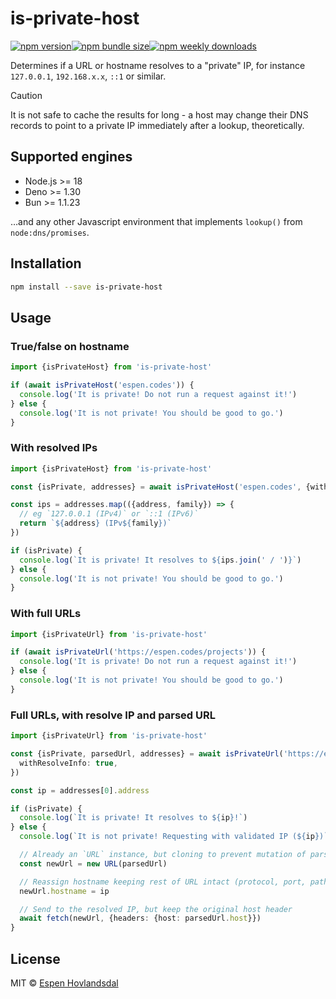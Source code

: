 # is-private-host

[![npm version](https://img.shields.io/npm/v/is-private-host.svg?style=flat-square)](https://www.npmjs.com/package/is-private-host)[![npm bundle size](https://img.shields.io/bundlephobia/minzip/is-private-host?style=flat-square)](https://bundlephobia.com/result?p=is-private-host)[![npm weekly downloads](https://img.shields.io/npm/dw/is-private-host.svg?style=flat-square)](https://www.npmjs.com/package/is-private-host)

Determines if a URL or hostname resolves to a "private" IP, for instance `127.0.0.1`, `192.168.x.x`, `::1` or similar.

> [!CAUTION]
> It is not safe to cache the results for long - a host may change their DNS records to point to a private IP immediately after a lookup, theoretically.

## Supported engines

- Node.js >= 18
- Deno >= 1.30
- Bun >= 1.1.23

…and any other Javascript environment that implements `lookup()` from `node:dns/promises`.

## Installation

```bash
npm install --save is-private-host
```

## Usage

### True/false on hostname

```ts
import {isPrivateHost} from 'is-private-host'

if (await isPrivateHost('espen.codes')) {
  console.log('It is private! Do not run a request against it!')
} else {
  console.log('It is not private! You should be good to go.')
}
```

### With resolved IPs

```ts
import {isPrivateHost} from 'is-private-host'

const {isPrivate, addresses} = await isPrivateHost('espen.codes', {withResolveInfo: true})

const ips = addresses.map(({address, family}) => {
  // eg `127.0.0.1 (IPv4)` or `::1 (IPv6)`
  return `${address} (IPv${family})`
})

if (isPrivate) {
  console.log(`It is private! It resolves to ${ips.join(' / ')}`)
} else {
  console.log('It is not private! You should be good to go.')
}
```

### With full URLs

```ts
import {isPrivateUrl} from 'is-private-host'

if (await isPrivateUrl('https://espen.codes/projects')) {
  console.log('It is private! Do not run a request against it!')
} else {
  console.log('It is not private! You should be good to go.')
}
```

### Full URLs, with resolve IP and parsed URL

```ts
import {isPrivateUrl} from 'is-private-host'

const {isPrivate, parsedUrl, addresses} = await isPrivateUrl('https://espen.codes/projects', {
  withResolveInfo: true,
})

const ip = addresses[0].address

if (isPrivate) {
  console.log(`It is private! It resolves to ${ip}!`)
} else {
  console.log(`It is not private! Requesting with validated IP (${ip})`)

  // Already an `URL` instance, but cloning to prevent mutation of parsed
  const newUrl = new URL(parsedUrl)

  // Reassign hostname keeping rest of URL intact (protocol, port, path…)
  newUrl.hostname = ip

  // Send to the resolved IP, but keep the original host header
  await fetch(newUrl, {headers: {host: parsedUrl.host}})
}
```

## License

MIT © [Espen Hovlandsdal](https://espen.codes/)
